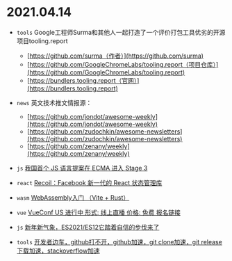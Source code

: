# 2021.04.14

- `tools` Google工程师Surma和其他人一起打造了一个评价打包工具优劣的开源项目tooling.report
  - [https://github.com/surma（作者）](https://github.com/surma)
  - [https://github.com/GoogleChromeLabs/tooling.report（项目仓库）](https://github.com/GoogleChromeLabs/tooling.report)
  - [https://bundlers.tooling.report（官网）](https://bundlers.tooling.report)

- `news` 英文技术推文情报源：
  - [https://github.com/jondot/awesome-weekly](https://github.com/jondot/awesome-weekly)
  - [https://github.com/zudochkin/awesome-newsletters](https://github.com/zudochkin/awesome-newsletters)
  - [https://github.com/zenany/weekly](https://github.com/zenany/weekly)

- `js` [我国首个 JS 语言提案在 ECMA 进入 Stage 3](https://www.toutiao.com/i6950609447534412327)

- `react` [Recoil：Facebook 新一代的 React 状态管理库](https://juejin.cn/post/6950997088947666951)

- `wasm` [WebAssembly入门 （Vite + Rust）](https://lencx.github.io/book/wasm/rust_wasm_frontend.html)

- `vue` [VueConf US 进行中 形式: 线上直播 价格: 免费 报名链接](https://us.vuejs.org/schedule)

- `js` [新年新气象，ES2021/ES12它踏着自信的步伐来了](https://mp.weixin.qq.com/s/wh1RcA1-32rLI4xRaKi-uw)

- `tools` [开发者边车，github打不开，github加速，git clone加速，git release下载加速，stackoverflow加速](https://github.com/docmirror/dev-sidecar)
